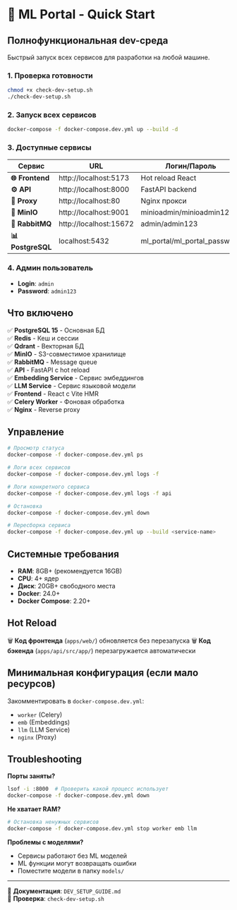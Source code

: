 # 🚀 ML Portal - Quick Start

## Полнофункциональная dev-среда

Быстрый запуск всех сервисов для разработки на любой машине.

### 1. Проверка готовности

```bash
chmod +x check-dev-setup.sh
./check-dev-setup.sh
```

### 2. Запуск всех сервисов

```bash
docker-compose -f docker-compose.dev.yml up --build -d
```

### 3. Доступные сервисы

| Сервис | URL | Логин/Пароль |
|--------|-----|--------------|
| **🌐 Frontend** | http://localhost:5173 | Hot reload React |
| **⚙️ API** | http://localhost:8000 | FastAPI backend |
| **🔀 Proxy** | http://localhost:80 | Nginx прокси |
| **📁 MinIO** | http://localhost:9001 | minioadmin/minioadmin123 |
| **🐰 RabbitMQ** | http://localhost:15672 | admin/admin123 |
| **📊 PostgreSQL** | localhost:5432 | ml_portal/ml_portal_password |

### 4. Админ пользователь

- **Login**: `admin`
- **Password**: `admin123`

## Что включено

✅ **PostgreSQL 15** - Основная БД  
✅ **Redis** - Кеш и сессии  
✅ **Qdrant** - Векторная БД  
✅ **MinIO** - S3-совместимое хранилище  
✅ **RabbitMQ** - Message queue  
✅ **API** - FastAPI с hot reload  
✅ **Embedding Service** - Сервис эмбеддингов  
✅ **LLM Service** - Сервис языковой модели  
✅ **Frontend** - React с Vite HMR  
✅ **Celery Worker** - Фоновая обработка  
✅ **Nginx** - Reverse proxy  

## Управление

```bash
# Просмотр статуса
docker-compose -f docker-compose.dev.yml ps

# Логи всех сервисов
docker-compose -f docker-compose.dev.yml logs -f

# Логи конкретного сервиса
docker-compose -f docker-compose.dev.yml logs -f api

# Остановка
docker-compose -f docker-compose.dev.yml down

# Пересборка сервиса
docker-compose -f docker-compose.dev.yml up --build <service-name>
```

## Системные требования

- **RAM**: 8GB+ (рекомендуется 16GB)
- **CPU**: 4+ ядер
- **Диск**: 20GB+ свободного места
- **Docker**: 24.0+
- **Docker Compose**: 2.20+

## Hot Reload

🗑️ **Код фронтенда** (`apps/web/`) обновляется без перезапуска
🗑️ **Код бэкенда** (`apps/api/src/app/`) перезагружается автоматически

## Минимальная конфигурация (если мало ресурсов)

Закомментировать в `docker-compose.dev.yml`:
- `worker` (Celery)
- `emb` (Embeddings)
- `llm` (LLM Service)
- `nginx` (Proxy)

## Troubleshooting

**Порты заняты?**
```bash
lsof -i :8000  # Проверить какой процесс использует
docker-compose -f docker-compose.dev.yml down
```

**Не хватает RAM?**
```bash
# Остановка ненужных сервисов
docker-compose -f docker-compose.dev.yml stop worker emb llm
```

**Проблемы с моделями?**
- Сервисы работают без ML моделей
- ML функции могут возвращать ошибки
- Поместите модели в папку `models/`

---

📖 **Документация**: `DEV_SETUP_GUIDE.md`  
🔧 **Проверка**: `check-dev-setup.sh`
